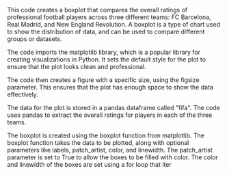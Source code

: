 This code creates a boxplot that compares the overall ratings of professional football players across three different teams: FC Barcelona, Real Madrid, and New England Revolution. A boxplot is a type of chart used to show the distribution of data, and can be used to compare different groups or datasets.

The code imports the matplotlib library, which is a popular library for creating visualizations in Python. It sets the default style for the plot to ensure that the plot looks clean and professional.

The code then creates a figure with a specific size, using the figsize parameter. This ensures that the plot has enough space to show the data effectively.

The data for the plot is stored in a pandas dataframe called "fifa". The code uses pandas to extract the overall ratings for players in each of the three teams.

The boxplot is created using the boxplot function from matplotlib. The boxplot function takes the data to be plotted, along with optional parameters like labels, patch_artist, color, and linewidth. The patch_artist parameter is set to True to allow the boxes to be filled with color. The color and linewidth of the boxes are set using a for loop that iter
